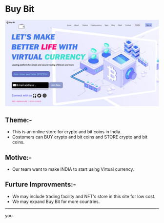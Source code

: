 # Buy Bit

![Buy Bit](https://github.com/GowthamReddyS1/Coginizance/blob/main/Task%203/A.png "Buy Bit")


## __Theme__:-


* This is an online store for crypto and bit coins in India.
* Costomers can BUY crypto and bit coins and STORE crypto and bit coins.


## Motive:-


* Our team want to make INDIA to start using Virtual currency.


## Furture Improvments:-


* We may include trading facility and NFT's store in this site for low cost.
* We may expand Buy Bit for more countries.

***
you





